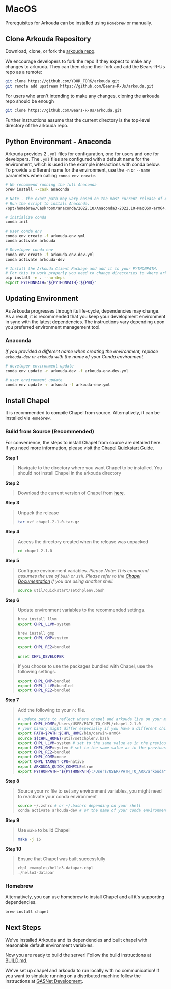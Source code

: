 # MacOS

Prerequisites for Arkouda can be installed using `Homebrew` or manually.

## Clone Arkouda Repository

Download, clone, or fork the [arkouda repo](https://github.com/Bears-R-Us/arkouda).

We encourage developers to fork the repo if they expect to make any changes to arkouda.
They can then clone their fork and add the Bears-R-Us repo as a remote:
```bash
git clone https://github.com/YOUR_FORK/arkouda.git
git remote add upstream https://github.com/Bears-R-Us/arkouda.git
```

For users who aren't intending to make any changes, cloning the arkouda repo should be enough
```bash
git clone https://github.com/Bears-R-Us/arkouda.git
```

Further instructions assume that the current directory is the top-level directory of the arkouda repo.

## Python Environment - Anaconda

Arkouda provides 2 `.yml` files for configuration, one for users and one for developers.
The `.yml` files are configured with a default name for the environment, which is used in the example interactions with conda below. 
To provide a different name for the environment, use the `-n` or `--name` parameters when calling `conda env create`.

```bash
# We recommend running the full Anaconda 
brew install --cask anaconda

# Note - the exact path may vary based on the most current release of Anaconda and your mac's chipset
# Run the script to install Anaconda.
/opt/homebrew/Caskroom/anaconda/2022.10/Anaconda3-2022.10-MacOSX-arm64.sh

# initialize conda
conda init

# User conda env
conda env create -f arkouda-env.yml
conda activate arkouda

# Developer conda env
conda env create -f arkouda-env-dev.yml
conda activate arkouda-dev

# Install the Arkouda Client Package and add it to your PYTHONPATH.
# For this to work properly you need to change directories to where arkouda lives
pip install -e . --no-deps
export PYTHONPATH="${PYTHONPATH}:${PWD}"
```

## Updating Environment

As Arkouda progresses through its life-cycle, dependencies may change.
As a result, it is recommended that you keep your development environment in sync with the latest dependencies.
The instructions vary depending upon you preferred environment management tool.

### Anaconda

*If you provided a different name when creating the environment, replace `arkouda-dev` or `arkouda` with the name of your Conda environment.*

```bash
# developer environment update
conda env update -n arkouda-dev -f arkouda-env-dev.yml

# user environment update
conda env update -n arkouda -f arkouda-env.yml
```

## Install Chapel

It is recommended to compile Chapel from source. Alternatively, it can be installed via `Homebrew`.

### Build from Source (Recommended)

For convenience, the steps to install Chapel from source are detailed here.
If you need more information, please visit the [Chapel Quickstart Guide](https://chapel-lang.org/docs/usingchapel/QUICKSTART.html).

**Step 1** 
> Navigate to the directory where you want Chapel to be installed.
> You should not install Chapel in the arkouda directory

**Step 2**
> Download the current version of Chapel from [here](https://chapel-lang.org/download.html).

**Step 3**
> Unpack the release
> ```bash
> tar xzf chapel-2.1.0.tar.gz
> ```

**Step 4**
> Access the directory created when the release was unpacked
> ```bash
> cd chapel-2.1.0
> ```

**Step 5**
>Configure environment variables. *Please Note: This command assumes the use of `bash` or `zsh`. Please refer to the [Chapel Documentation](https://chapel-lang.org/docs/usingchapel/QUICKSTART.html#quickstart-with-other-shells) if you are using another shell.*
> ```bash
> source util/quickstart/setchplenv.bash
> ```

**Step 6**
> Update environment variables to the recommended settings. 
> ```bash
> brew install llvm
> export CHPL_LLVM=system
>
> brew install gmp
> export CHPL_GMP=system
> 
> export CHPL_RE2=bundled
>
> unset CHPL_DEVELOPER
> ```

> If you choose to use the packages bundled with Chapel, use the following settings.
> ```bash
> export CHPL_GMP=bundled
> export CHPL_LLVM=bundled
> export CHPL_RE2=bundled
> ```

**Step 7**
> Add the following to your `rc` file.
> ```bash
> # update paths to reflect where chapel and arkouda live on your machine
> export CHPL_HOME=/Users/USER/PATH_TO_CHPL/chapel-2.1.0
> # your binary might differ especially if you have a different chipset
> export PATH=$PATH:$CHPL_HOME/bin/darwin-arm64
> source ${CHPL_HOME}/util/setchplenv.bash
> export CHPL_LLVM=system # set to the same value as in the previous step
> export CHPL_GMP=system # set to the same value as in the previous step
> export CHPL_RE2=bundled
> export CHPL_COMM=none
> export CHPL_TARGET_CPU=native
> export ARKOUDA_QUICK_COMPILE=true
> export PYTHONPATH="${PYTHONPATH}:/Users/USER/PATH_TO_ARK/arkouda"
> ```

**Step 8**
> Source your `rc` file to set any environment variables, you might need to reactivate your conda environment
> ```bash
> source ~/.zshrc # or ~/.bashrc depending on your shell
> conda activate arkouda-dev # or the name of your conda environment
> ```

**Step 9**
> Use `make` to build Chapel
> ```bash
> make -j 16
> ```

**Step 10**
> Ensure that Chapel was built successfully
> ```bash
> chpl examples/hello3-datapar.chpl
> ./hello3-datapar
> ```

### Homebrew

Alternatively, you can use homebrew to install Chapel and all it's supporting dependencies.

```bash
brew install chapel
```

## Next Steps

We've installed Arkouda and its dependencies and built chapel with reasonable default environment variables.

Now you are ready to build the server! Follow the build instructions at [BUILD.md](BUILD.md).

We've set up chapel and arkouda to run locally with no communication! If you want to simulate running on a distributed machine follow
the instructions at [GASNet Development](https://bears-r-us.github.io/arkouda/developer/GASNET.html).
